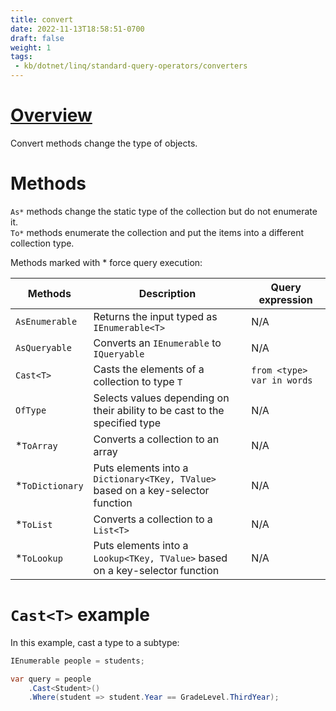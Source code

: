 ```yaml
---
title: convert
date: 2022-11-13T18:58:51-0700
draft: false
weight: 1
tags:
 - kb/dotnet/linq/standard-query-operators/converters
---
```


# [Overview](https://learn.microsoft.com/en-us/dotnet/csharp/linq/standard-query-operators/converting-data-types)
Convert methods change the type of objects.

# Methods
`As*` methods change the static type of the collection but do not enumerate it.  
`To*` methods enumerate the collection and put the items into a different collection type.

Methods marked with * force query execution:

| Methods         | Description                                                                      | Query expression           |
| --------------- | -------------------------------------------------------------------------------- | -------------------------- |
| `AsEnumerable`  | Returns the input typed as `IEnumerable<T>`                                      | N/A                        |
| `AsQueryable`   | Converts an `IEnumerable` to `IQueryable`                                        | N/A                        |
| `Cast<T>`       | Casts the elements of a collection to type `T`                                   | `from <type> var in words` |
| `OfType`        | Selects values depending on their ability to be cast to the specified type       | N/A                        |
| *`ToArray`      | Converts a collection to an array                                                | N/A                        |
| *`ToDictionary` | Puts elements into a `Dictionary<TKey, TValue>` based on a key-selector function | N/A                        |
| *`ToList`       | Converts a collection to a `List<T>`                                             | N/A                        |
| *`ToLookup`     | Puts elements into a `Lookup<TKey, TValue>` based on a key-selector function     | N/A                        |

# `Cast<T>` example
In this example, cast a type to a subtype:
```cs
IEnumerable people = students;

var query = people
    .Cast<Student>()
    .Where(student => student.Year == GradeLevel.ThirdYear);
```